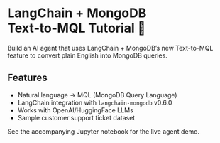 # LangChain + MongoDB Text‑to‑MQL Tutorial 🚀

Build an AI agent that uses LangChain + MongoDB’s new Text-to-MQL feature to convert plain English into MongoDB queries.

## Features
- Natural language → MQL (MongoDB Query Language)
- LangChain integration with `langchain-mongodb` v0.6.0
- Works with OpenAI/HuggingFace LLMs
- Sample customer support ticket dataset

See the accompanying Jupyter notebook for the live agent demo.
